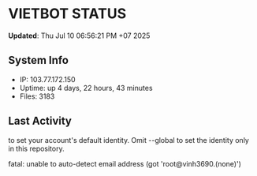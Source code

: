 # VIETBOT STATUS
**Updated**: Thu Jul 10 06:56:21 PM +07 2025

## System Info
- IP: 103.77.172.150
- Uptime: up 4 days, 22 hours, 43 minutes
- Files: 3183

## Last Activity

to set your account's default identity.
Omit --global to set the identity only in this repository.

fatal: unable to auto-detect email address (got 'root@vinh3690.(none)')
